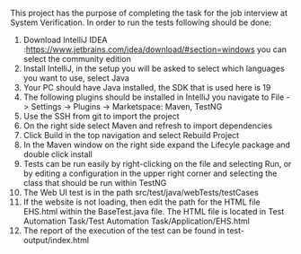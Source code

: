 This project has the purpose of completing the task for the job interview at System Verification. In order to run the tests following should be done:

1. Download IntelliJ IDEA :https://www.jetbrains.com/idea/download/#section=windows you can select the community edition
2. Install IntelliJ, in the setup you will be asked to select which languages you want to use, select Java
3. Your PC should have Java installed, the SDK that is used here is 19
4. The following plugins should be installed in IntelliJ you navigate to File -> Settings -> Plugins -> Marketspace: Maven, TestNG
5. Use the SSH from git to import the project
6. On the right side select Maven and refresh to import dependencies
7. Click Build in the top navigation and select Rebuild Project
8. In the Maven window on the right side expand the Lifecyle package and double click install
9. Tests can be run easily by right-clicking on the file and selecting Run, or by editing a configuration in the upper right corner and selecting the class that should be run within TestNG
10. The Web UI test is in the path src/test/java/webTests/testCases
11. If the website is not loading, then edit the path for the HTML file EHS.html within the BaseTest.java file. The HTML file is located in Test Automation Task/Test Automation Task/Application/EHS.html
12. The report of the execution of the test can be found in test-output/index.html